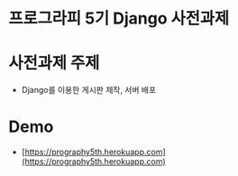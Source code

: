 # 프로그라피 5기 Django 사전과제 

# 사전과제 주제
- Django를 이용한 게시판 제작, 서버 배포

# Demo
- [https://prography5th.herokuapp.com](https://prography5th.herokuapp.com)